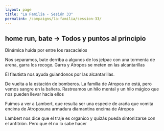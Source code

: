 ```yaml
---
layout: page
title: "La Familia - Sesión 33"
permalink: /campaigns/la-familia/session-33/
---
```


## **home run, bate \-\> Todos y puntos al principio**

Dinámica huida por entre los rascacielos

Nos separamos, bate derriba a algunos de los jetpac con una tormenta de arena, garra los recoge. Garra y Atropos se meten en las alcantarillas

El flautista nos ayuda guiandonos por las alcantarillas. 

De vuelta a la estación de bomberos. La familia de Atropos no está, pero vemos sangre en la bañera. Rastreamos un hilo mental y un hilo mágico que nos pueden llevar hacia ellos

Fuimos a ver a Lambert, que resulta ser una especie de araña que vomita encima de Atroposuna armadura diamantina encima de Atropos

Lambert nos dice que el traje es organico y quizás pueda sintonizarse con el anfitrión. Pero que él no lo sabe hacer